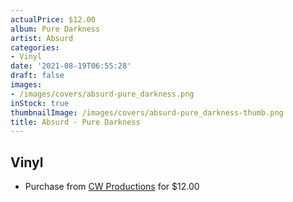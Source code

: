 ```yaml
---
actualPrice: $12.00
album: Pure Darkness
artist: Absurd
categories:
- Vinyl
date: '2021-08-19T06:55:28'
draft: false
images:
- /images/covers/absurd-pure_darkness.png
inStock: true
thumbnailImage: /images/covers/absurd-pure_darkness-thumb.png
title: Absurd - Pure Darkness
---
```


## Vinyl
* Purchase from [CW Productions](https://shop.cwproductions.net/products/absurd-pure-darkness-7) for $12.00
